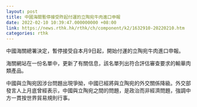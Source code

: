 ```yaml
---
layout: post
title: 中國海關暫停接受昨起付運的立陶宛牛肉進口申報
date: 2022-02-10 10:39:47.000000000 +08:00
link: https://news.rthk.hk/rthk/ch/component/k2/1632910-20220210.htm
categories: rthk
---
```


中國海關總署決定，暫停接受自本月9日起，開始付運的立陶宛牛肉進口申報。

海關網站在一份名單中，更新了有關信息，該名單列出符合評估審查要求的輸華肉類產品。

中國與立陶宛因涉台問題出現爭拗，中國已經將與立陶宛的外交關係降級。外交部發言人上月底曾經表示，中國與立陶宛之間的問題，是政治而非經濟問題，強調中方一貫按世界貿易規則行事。
